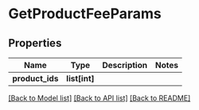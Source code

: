# GetProductFeeParams

## Properties
Name | Type | Description | Notes
------------ | ------------- | ------------- | -------------
**product_ids** | **list[int]** |  | 

[[Back to Model list]](../README.md#documentation-for-models) [[Back to API list]](../README.md#documentation-for-api-endpoints) [[Back to README]](../README.md)

